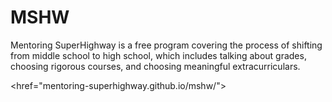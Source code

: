# MSHW
Mentoring SuperHighway is a free program covering the process of shifting from middle school to high school, which includes talking about grades, choosing rigorous courses, and choosing meaningful extracurriculars.

<href="mentoring-superhighway.github.io/mshw/">
